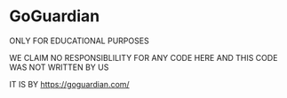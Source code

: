 # GoGuardian


ONLY FOR EDUCATIONAL PURPOSES

WE CLAIM NO RESPONSIBLILITY FOR ANY CODE HERE AND THIS CODE WAS NOT WRITTEN BY US 

IT IS BY https://goguardian.com/
